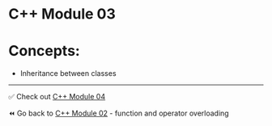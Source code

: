 # C++ Module 03
# Concepts:
- Inheritance between classes

----
✅ Check out [C++ Module 04]()

⏪️ Go back to [C++ Module 02](https://github.com/ricvrdv/cpp-02) - function and operator overloading
